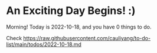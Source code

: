 # An Exciting Day Begins! :)

Morning! Today is 2022-10-18, and you have 0 things to do.

Check https://raw.githubusercontent.com/cauliyang/to-do-list/main/todos/2022-10-18.md